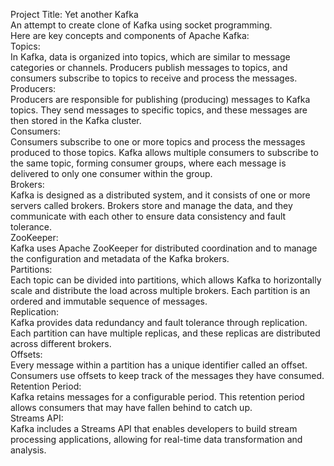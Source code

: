 
Project Title: Yet another Kafka <br>
An attempt to create clone of Kafka using socket programming.
<br>
Here are key concepts and components of Apache Kafka:<br>
Topics:<br>
In Kafka, data is organized into topics, which are similar to message categories or channels.
Producers publish messages to topics, and consumers subscribe to topics to receive and process the messages.
<br>Producers:<br>
Producers are responsible for publishing (producing) messages to Kafka topics.
They send messages to specific topics, and these messages are then stored in the Kafka cluster.
<br>Consumers:<br>
Consumers subscribe to one or more topics and process the messages produced to those topics.
Kafka allows multiple consumers to subscribe to the same topic, forming consumer groups, where each message is delivered to only one consumer within the group.
<br>Brokers:<br>
Kafka is designed as a distributed system, and it consists of one or more servers called brokers.
Brokers store and manage the data, and they communicate with each other to ensure data consistency and fault tolerance.
<br>ZooKeeper:<br>
Kafka uses Apache ZooKeeper for distributed coordination and to manage the configuration and metadata of the Kafka brokers.
<br>Partitions:<br>
Each topic can be divided into partitions, which allows Kafka to horizontally scale and distribute the load across multiple brokers.
Each partition is an ordered and immutable sequence of messages.
<br>Replication:<br>
Kafka provides data redundancy and fault tolerance through replication. Each partition can have multiple replicas, and these replicas are distributed across different brokers.
<br>Offsets:<br>
Every message within a partition has a unique identifier called an offset. Consumers use offsets to keep track of the messages they have consumed.
<br>Retention Period:<br>
Kafka retains messages for a configurable period. This retention period allows consumers that may have fallen behind to catch up.
<br>Streams API:<br>
Kafka includes a Streams API that enables developers to build stream processing applications, allowing for real-time data transformation and analysis.

